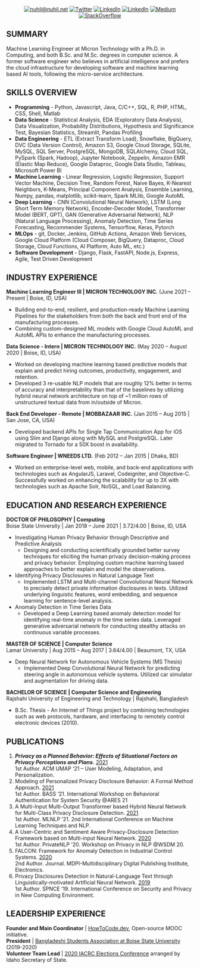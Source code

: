 <p align="center">
	<a href="mailto:nuhil@nuhil.net?subject=Github%20Visitor&body=Hi%20Nuhil,..."><img src="http://img.shields.io/badge/-@nuhil.net-_?label=Send%20Mail&style=social&logo=gmail" alt="nuhil@nuhil.net"></a>
	<a href="https://twitter.com/nuhil"><img src="https://img.shields.io/twitter/follow/nuhil" alt="Twitter"></a>
	<a href="https://www.linkedin.com/in/nuhil"><img src="https://img.shields.io/badge/LinkedIn--_.svg?style=social&logo=linkedin" alt="LinkedIn"></a>
	<a href="https://scholar.google.com/citations?user=5QLvXAYAAAAJ&hl=en&authuser=1"><img src="http://img.shields.io/badge/-_?label=Google%20Scholar&style=social&logo=google-scholar" alt="LinkedIn"></a>
	<a href="https://medium.com/@nuhil"><img src="http://img.shields.io/badge/-@nuhil-_?label=Medium&style=social&logo=medium" alt="Medium"></a>
	<a href="https://stackoverflow.com/users/1061236/nuhil-mehdy"><img src="https://img.shields.io/stackexchange/stackoverflow/r/1061236?logo=stack-overflow&style=social" alt="StackOverflow"></a>
</p>

## SUMMARY
Machine Learning Engineer at Micron Technology with a Ph.D. in Computing, and both B.Sc. and M.Sc. degrees in computer science. A former software engineer who believes in artificial intelligence and prefers the cloud infrastructure for developing software and machine learning based AI tools, following the micro-service architecture.

## SKILLS OVERVIEW
* **Programming** - Python, Javascript, Java, C/C++, SQL, R, PHP, HTML, CSS, Shell, Matlab
* **Data Science** - Statistical Analysis, EDA (Exploratory Data Analysis), Data Visualization, Probability Distributions, Hypothesis and Significance Test, Bayesian Statistics, Streamlit, Pandas Profiling
* **Data Engineering** - ETL (Extract Transform Load), Snowflake, BigQuery, DVC (Data Version Control), Amazon S3, Google Cloud Storage, SQLite, MySQL, SQL Server, PostgreSQL, MongoDB, SQLAlchemy, Cloud SQL, PySpark (Spark, Hadoop), Jupyter Notebook, Zeppelin, Amazon EMR (Elastic Map Reduce), Google Dataproc, Google Data Studio, Tableau, Microsoft Power BI
* **Machine Learning** - Linear Regression, Logistic Regression, Support Vector Machine, Decision Tree, Random Forest, Naive Bayes, K-Nearest Neighbors, K-Means, Principal Component Analysis, Ensemble Learning, Numpy, pandas, matplotlib, scikit-learn, Spark MLlib, Google AutoML
* **Deep Learning** - CNN (Convolutional Neural Network), LSTM (Long Short Term Memory Network), Encoder-Decoder  Model, Transformer Model (BERT, GPT), GAN (Generative Adversarial Network), NLP (Natural Language Processing), Anomaly Detection, Time Series Forecasting, Recommender Systems, Tensorflow, Keras, Pytorch
* **MLOps** - git, Docker, Jenkins, GitHub Actions, Amazon Web Services, Google Cloud Platform (Cloud Composer, BigQuery, Dataproc, Cloud Storage, Cloud Functions, AI Platform, Auto ML, etc.)
* **Software Development** - Django, Flask, FastAPI, Node.js, Express, Agile, Test Driven Development

## INDUSTRY EXPERIENCE
**Machine Learning Engineer III | MICRON TECHNOLOGY INC.** (June 2021 – Present | Boise, ID, USA)
* Building end-to-end, resilient, and production-ready Machine Learning Pipelines for the stakeholders from both the back and front end of the manufacturing processes.
* Combining custom-designed ML models with Google Cloud AutoML and AutoML APIs to enhance the manufacturing processes.   

**Data Science - Intern | MICRON TECHNOLOGY INC.** (May 2020 – August 2020 | Boise, ID, USA)
* Worked on developing machine learning based predictive models that explain and predict hiring outcomes, productivity, engagement, and retention.
* Developed 3 re-usable NLP models that are roughly 12% better in terms of accuracy and interpretability than that of the baselines by utilizing hybrid neural network architecture on top of ~1 million rows of unstructured textual data from in/outside of Micron.   

**Back End Developer - Remote | MOBBAZAAR INC.** (Jan 2015 – Aug 2015 | San Jose, CA, USA)
* Developed backend APIs for Single Tap Communication App for iOS using Slim and Django along with MySQL and PostgreSQL. Later migrated to Tornado for a 50X boost in availability.   

**Software Engineer | WNEEDS LTD.** (Feb 2012 – Jan 2015 | Dhaka, BD)
* Worked on enterprise-level web, mobile, and back-end applications with technologies such as AngularJS, Laravel, Codeigniter, and Objective-C. Successfully worked on enhancing the scalability for up to 3X with technologies such as Apache Solr, NoSQL, and Load Balancing.

## EDUCATION AND RESEARCH EXPERIENCE
**DOCTOR OF PHILOSOPHY | Computing**   
Boise State University | Jan 2018 – June 2021 | 3.72/4.00 | Boise, ID, USA   
* Investigating Human Privacy Behavior through Descriptive and Predictive Analysis
	* Designing and conducting scientifically grounded better survey techniques for eliciting the human privacy decision-making process and privacy behavior. Employing custom machine learning based approaches to better explain and model the observations.
* Identifying Privacy Disclosures in Natural Language Text
	* Implemented LSTM and Multi-channel Convolutional Neural Network to precisely detect private information disclosures in texts. Utilized underlying linguistic features, word embedding, and sequence learning for sentence-level analysis.
* Anomaly Detection in Time Series Data
	* Developed a Deep Learning based anomaly detection model for identifying real-time anomaly in the time series data. Leveraged generative adversarial network for conducting stealthy attacks on continuous variable processes.   

**MASTER OF SCIENCE | Computer Science**   
Lamar University | Aug 2015 – Aug 2017 | 3.64/4.00 | Beaumont, TX, USA
* Deep Neural Network for Autonomous Vehicle Systems (MS Thesis)
	* Implemented Deep Convolutional Neural Network for predicting steering angle in autonomous vehicle systems. Utilized car simulator and augmentation for driving data.   

**BACHELOR OF SCIENCE | Computer Science and Engineering**   
Rajshahi University of Engineering and Technology | Rajshahi, Bangladesh
* B.Sc. Thesis - An Internet of Things project by combining technologies such as web protocols, hardware, and interfacing to remotely control electronic devices (2010).

## PUBLICATIONS
1. ***Privacy as a Planned Behavior: Effects of Situational Factors on Privacy Perceptions and Plans.*** [2021](https://dl.acm.org/doi/10.1145/3450613.3456829)   
	1st Author. ACM UMAP ‘21 – User Modeling, Adaptation, and Personalization.
2. Modeling of Personalized Privacy Disclosure Behavior: A Formal Method Approach. [2021](https://dl.acm.org/doi/fullHtml/10.1145/3465481.3470102)   
	1st Author. BASS ‘21. International Workshop on Behavioral Authentication for System Security @ARES 21
3. A Multi-Input Multi-Output Transformer based Hybrid Neural Network for Multi-Class Privacy Disclosure Detection. [2021](https://aircconline.com/csit/papers/vol11/csit111419.pdf)   
	1st Author. MLNLP ‘21. 2nd International Conference on Machine Learning Techniques and NLP.
4. A User-Centric and Sentiment Aware Privacy-Disclosure Detection Framework based on Multi-input Neural Network. [2020](https://par.nsf.gov/servlets/purl/10222649)   
	1st Author. PrivateNLP ‘20. Workshop on Privacy in NLP @WSDM 20.
5. FALCON: Framework for Anomaly Detection in Industrial Control Systems. [2020](https://www.mdpi.com/2079-9292/9/8/1192/pdf)   
	2nd Author. Journal. MDPI-Multidisciplinary Digital Publishing Institute, Electronics.
6. Privacy Disclosures Detection in Natural-Language Text through Linguistically-motivated Artificial Neural Network. [2019](https://par.nsf.gov/servlets/purl/10222648)   
	1st Author. SPNCE ‘19. International Conference on Security and Privacy in New Computing Environment.

## LEADERSHIP EXPERIENCE
**Founder and Main Coordinator** | [HowToCode.dev](https://www.howtocode.dev/), Open-source MOOC initiative.   
**President** | [Bangladeshi Students Association at Boise State University](https://www.bsabsu.org/) (2019-2020)   
**Volunteer Team Lead** | [2020 IACRC Elections Conference](http://idcounties.org/events/2020-iacrc-elections-conference/) arranged by Idaho Secretary of State.   
